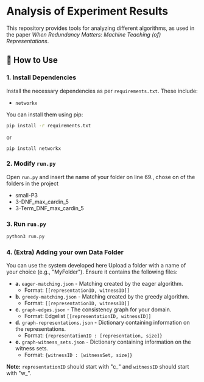 # Analysis of Experiment Results

This repository provides tools for analyzing different algorithms, as used in the paper _When Redundancy Matters: Machine Teaching (of) Representations_.

## 📂 How to Use

### 1. Install Dependencies

Install the necessary dependencies as per `requirements.txt`. These include:
- `networkx`

You can install them using pip:
```bash
pip install -r requirements.txt
```

or 
```
pip install networkx
```
### 2. Modify `run.py`

Open `run.py` and insert the name of your folder on line 69., chose on of the folders in the project
- small-P3
- 3-DNF_max_cardin_5
- 3-Term_DNF_max_cardin_5


### 3. Run `run.py`
```bash
python3 run.py
```

### 4. (Extra) Adding your own Data Folder

You can use the system developed here 
Upload a folder with a name of your choice (e.g., "MyFolder"). Ensure it contains the following files:

- **a.** `eager-matching.json` - Matching created by the eager algorithm.
    - Format: `[[representationID, witnessID]]`
- **b.** `greedy-matching.json` - Matching created by the greedy algorithm.
    - Format: `[[representationID, witnessID]]`
- **c.** `graph-edges.json` - The consistency graph for your domain.
    - Format: Edgelist `[[representationID, witnessID]]`
- **d.** `graph-representations.json` - Dictionary containing information on the representations.
    - Format: `{representationID : [representation, size]}`
- **e.** `graph-witness_sets.json` - Dictionary containing information on the witness sets.
    - Format: `{witnessID : [witnessSet, size]}`

  
**Note:** `representationID` should start with "c_" and `witnessID` should start with "w_".




